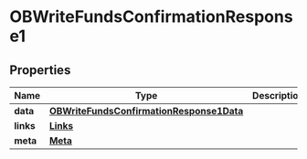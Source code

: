
# OBWriteFundsConfirmationResponse1

## Properties
Name | Type | Description | Notes
------------ | ------------- | ------------- | -------------
**data** | [**OBWriteFundsConfirmationResponse1Data**](OBWriteFundsConfirmationResponse1Data.md) |  | 
**links** | [**Links**](Links.md) |  |  [optional]
**meta** | [**Meta**](Meta.md) |  |  [optional]



